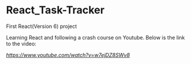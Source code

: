 # React_Task-Tracker
First React(Version 6) project

Learning React and following a crash course on Youtube. Below is the link to the video:

_https://www.youtube.com/watch?v=w7ejDZ8SWv8_


